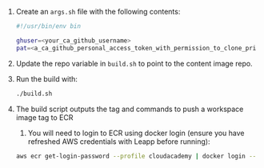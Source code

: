 1. Create an `args.sh` file with the following contents:

    ```sh
    #!/usr/bin/env bin

    ghuser=<your_ca_github_username>
    pat=<a_ca_github_personal_access_token_with_permission_to_clone_private_repos>
    ```

1. Update the repo variable in `build.sh` to point to the content image repo.

1. Run the build with:

    ```sh
    ./build.sh
    ```

1. The build script outputs the tag and commands to push a workspace image tag to ECR

    1. You will need to login to ECR using docker login (ensure you have refreshed AWS credentials with Leapp before running):

    ```sh
    aws ecr get-login-password --profile cloudacademy | docker login --username AWS --password-stdin 421805900968.dkr.ecr.us-east-2.amazonaws.com
    ```
